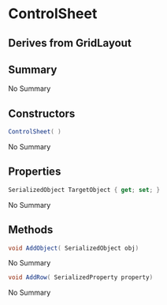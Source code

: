 # ControlSheet

## Derives from GridLayout

## Summary

No Summary
## Constructors

```c#
ControlSheet( ) 
```
No Summary
## Properties

```c#
SerializedObject TargetObject { get; set; } 
```
No Summary
## Methods

```c#
void AddObject( SerializedObject obj) 
```
No Summary
```c#
void AddRow( SerializedProperty property) 
```
No Summary
